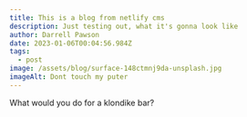 ```yaml
---
title: This is a blog from netlify cms
description: Just testing out, what it's gonna look like
author: Darrell Pawson
date: 2023-01-06T00:04:56.984Z
tags:
  - post
image: /assets/blog/surface-148ctmnj9da-unsplash.jpg
imageAlt: Dont touch my puter
---
```

What would you do for a klondike bar?